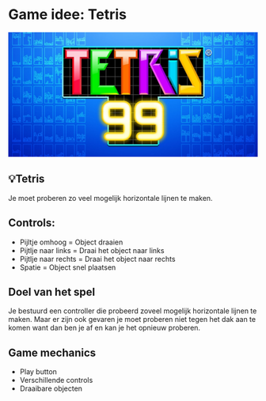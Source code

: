 # Game idee: Tetris
![](Tetris.jpg)

## 💡Tetris
Je moet proberen zo veel mogelijk horizontale lijnen te maken.

## Controls: 
- Pijltje omhoog = Object draaien
- Pijtlje naar links = Draai het object naar links
- Pijtlje naar rechts = Draai het object naar rechts
- Spatie = Object snel plaatsen 

## Doel van het spel
Je bestuurd een controller die probeerd zoveel mogelijk horizontale lijnen te maken.
Maar er zijn ook gevaren je moet proberen niet tegen het dak aan te komen want dan ben je af en kan je het opnieuw proberen.

## Game mechanics
- Play button
- Verschillende controls
- Draaibare objecten

##